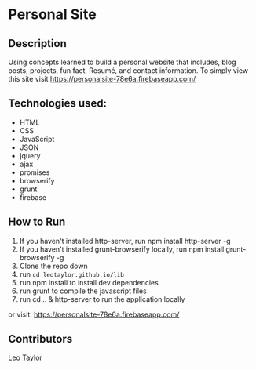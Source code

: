 # Personal Site
## Description
Using concepts learned to build a personal website that includes, blog posts, projects, fun fact, Resumé, and contact information. To simply view this site visit https://personalsite-78e6a.firebaseapp.com/

## Technologies used:
- HTML
- CSS
- JavaScript
- JSON
- jquery
- ajax
- promises
- browserify
- grunt
- firebase

## How to Run
1. If you haven't installed http-server, run npm install http-server -g
1. If you haven't installed grunt-browserify locally, run npm install grunt-browserify -g
1. Clone the repo down
1. run ```cd leotaylor.github.io/lib```
1. run npm install to install dev dependencies
1. run grunt to compile the javascript files
1. run cd .. & http-server to run the application locally

or visit:
https://personalsite-78e6a.firebaseapp.com/


## Contributors
[Leo Taylor](https://github.com/leotaylor)